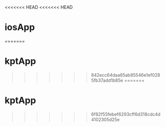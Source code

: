 <<<<<<< HEAD
<<<<<<< HEAD
# iosApp
=======
# kptApp
>>>>>>> 842ecc64daa85ab85546e1ef0285fb37add1b85e
=======
# kptApp
>>>>>>> 6f82f55febef6293cff6d318cdc4d4102305d25e
